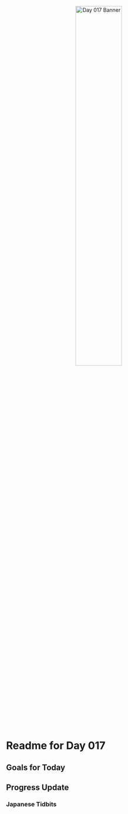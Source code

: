 <div align="center">
 <img src="../../Images/image_017.jpg" alt="Day 017 Banner" width="50%">
</div>

# Readme for Day 017

## Goals for Today

## Progress Update

### Japanese Tidbits

